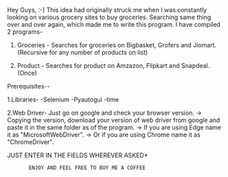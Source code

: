Hey Guys, :-)
This idea had originally struck me when I was constantly looking on various grocery sites to buy groceries.
Searching same thing over and over again, which made me to write this program.
I have compiled 2 programs-

1. Groceries - Searches for groceries on Bigbasket, Grofers and Jiomart. (Recursive for any number of products on list)

2. Product - Searches for product on Amzazon, Flipkart and Snapdeal. (Once)

Prerequisites--

1.Libraries-
  -Selenium
  -Pyautogui
  -time

2.Web Driver- Just go on google and check your browser version.
-> Copying the version, download your version of web driver from google and paste it in the same folder as of the program.
-> If you are using Edge name it as "MicrosoftWebDriver".
-> Or if you are using Chrome name it as "ChromeDriver".

JUST ENTER IN THE FIELDS WHEREVER ASKED*

           ENJOY AND FEEL FREE TO BUY ME A COFFEE
